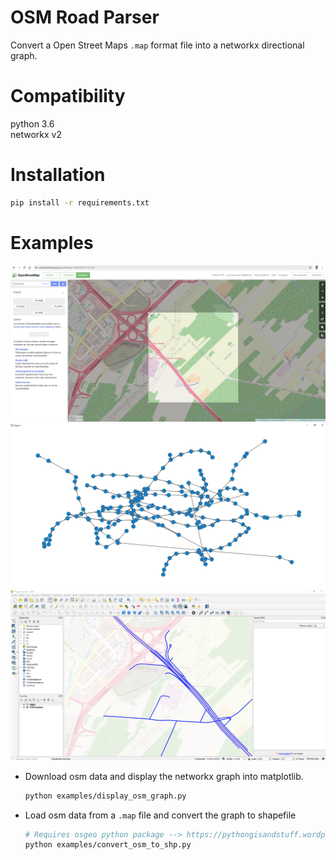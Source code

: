 # OSM Road Parser
Convert a Open Street Maps `.map` format file into a networkx directional graph.

# Compatibility
python 3.6  
networkx v2

# Installation
```sh
pip install -r requirements.txt
```

# Examples
![OSM exporter](doc/osm_road_exporter.png)
![Networkx graph](doc/osm_networkx_graph.png)
![OSM to SHP](doc/osm_to_shp.png)

- Download osm data and display the networkx graph into matplotlib.

    ```sh
    python examples/display_osm_graph.py
    ```
- Load osm data from a `.map` file and convert the graph to shapefile
    ```sh
    # Requires osgeo python package --> https://pythongisandstuff.wordpress.com/2016/04/13/installing-gdal-ogr-for-python-on-windows/
    python examples/convert_osm_to_shp.py
    ```
